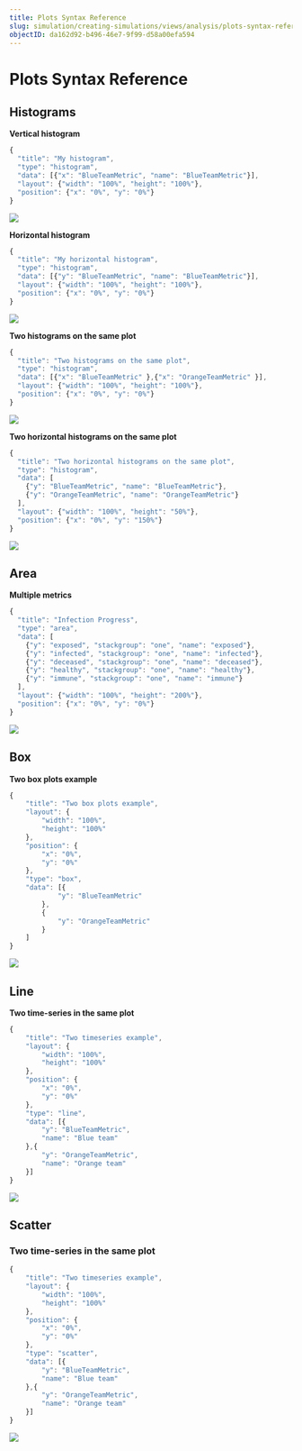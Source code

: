 ```yaml
---
title: Plots Syntax Reference
slug: simulation/creating-simulations/views/analysis/plots-syntax-reference
objectID: da162d92-b496-46e7-9f99-d58a00efa594
---
```


# Plots Syntax Reference

## Histograms

**Vertical histogram**

<Tabs>
<Tab title="Code" >

  
```javascript
{
  "title": "My histogram",
  "type": "histogram",
  "data": [{"x": "BlueTeamMetric", "name": "BlueTeamMetric"}],
  "layout": {"width": "100%", "height": "100%"},
  "position": {"x": "0%", "y": "0%"}
}
```
</Tab>

<TextTab title="Modal configuration" >

![](https://cdn-us1.hash.ai/site/docs/screenshot-2021-03-11-at-18.27.36.png)
</TextTab>
</Tabs>

**Horizontal histogram**

<Tabs>
<Tab title="Code" >


```javascript
{
  "title": "My horizontal histogram",
  "type": "histogram",
  "data": [{"y": "BlueTeamMetric", "name": "BlueTeamMetric"}],
  "layout": {"width": "100%", "height": "100%"},
  "position": {"x": "0%", "y": "0%"}
}
```
</Tab>

<TextTab title="Modal configuration" >

![](https://cdn-us1.hash.ai/site/docs/screenshot-2021-03-11-at-18.30.43.png)
</TextTab>
</Tabs>

**Two histograms on the same plot**

<Tabs>
<Tab title="Code" >


```javascript
{
  "title": "Two histograms on the same plot",
  "type": "histogram",
  "data": [{"x": "BlueTeamMetric" },{"x": "OrangeTeamMetric" }],
  "layout": {"width": "100%", "height": "100%"},
  "position": {"x": "0%", "y": "0%"}
}
```
</Tab>

<TextTab title="Modal configuration" >

![](https://cdn-us1.hash.ai/site/docs/screenshot-2021-03-11-at-18.36.34.png)
</TextTab>
</Tabs>

**Two horizontal histograms on the same plot**

<Tabs>
<Tab title="Code" >


```javascript
{
  "title": "Two horizontal histograms on the same plot",
  "type": "histogram",
  "data": [
    {"y": "BlueTeamMetric", "name": "BlueTeamMetric"},
    {"y": "OrangeTeamMetric", "name": "OrangeTeamMetric"}
  ],
  "layout": {"width": "100%", "height": "50%"},
  "position": {"x": "0%", "y": "150%"}
}
```
</Tab>

<TextTab title="Modal configuration" >

![](https://cdn-us1.hash.ai/site/docs/screenshot-2021-03-11-at-18.37.23.png)
</TextTab>
</Tabs>

## Area

**Multiple metrics**

<Tabs>
<Tab title="Code" >


```javascript
{
  "title": "Infection Progress",
  "type": "area",
  "data": [
    {"y": "exposed", "stackgroup": "one", "name": "exposed"},
    {"y": "infected", "stackgroup": "one", "name": "infected"},
    {"y": "deceased", "stackgroup": "one", "name": "deceased"},
    {"y": "healthy", "stackgroup": "one", "name": "healthy"},
    {"y": "immune", "stackgroup": "one", "name": "immune"}
  ],
  "layout": {"width": "100%", "height": "200%"},
  "position": {"x": "0%", "y": "0%"}
}
```
</Tab>

<TextTab title="Modal configuration" >

![](https://cdn-us1.hash.ai/site/docs/screenshot-2021-03-11-at-17.53.05.png)
</TextTab>
</Tabs>

## Box

**Two box plots example**

<Tabs>
<Tab title="Code" >

```javascript
{
    "title": "Two box plots example",
    "layout": {
        "width": "100%",
        "height": "100%"
    },
    "position": {
        "x": "0%",
        "y": "0%"
    },
    "type": "box",
    "data": [{
            "y": "BlueTeamMetric"
        },
        {
            "y": "OrangeTeamMetric"
        }
    ]
}
```
</Tab>

<TextTab title="Modal configuration" >

![](https://cdn-us1.hash.ai/site/docs/screenshot-2021-03-11-at-18.25.23.png)
</TextTab>
</Tabs>

## Line

**Two time-series in the same plot**

<Tabs>
<Tab title="Code" >

```javascript
{
    "title": "Two timeseries example",
    "layout": {
        "width": "100%",
        "height": "100%"
    },
    "position": {
        "x": "0%",
        "y": "0%"
    },
    "type": "line",
    "data": [{
        "y": "BlueTeamMetric",
        "name": "Blue team"
    },{
        "y": "OrangeTeamMetric",
        "name": "Orange team"
    }]
}
```
</Tab>

<TextTab title="Modal configuration" >

![](https://cdn-us1.hash.ai/site/docs/screenshot-2021-03-11-at-15.27.25.png)
</TextTab>
</Tabs>

## Scatter

### Two time-series in the same plot

<Tabs>
<Tab title="Code" >

```javascript
{
    "title": "Two timeseries example",
    "layout": {
        "width": "100%",
        "height": "100%"
    },
    "position": {
        "x": "0%",
        "y": "0%"
    },
    "type": "scatter",
    "data": [{
        "y": "BlueTeamMetric",
        "name": "Blue team"
    },{
        "y": "OrangeTeamMetric",
        "name": "Orange team"
    }]
}
```
</Tab>

<TextTab title="Modal configuration" >

![](https://cdn-us1.hash.ai/site/docs/screenshot-2021-03-11-at-15.15.03.png)
</TextTab>
</Tabs>

